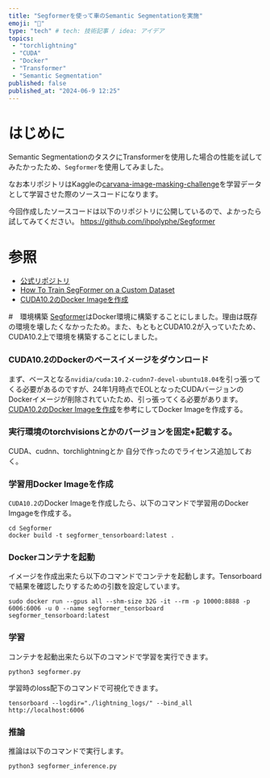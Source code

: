 ```yaml
---
title: "Segformerを使って車のSemantic Segmentationを実施"
emoji: "🐥"
type: "tech" # tech: 技術記事 / idea: アイデア
topics: 
 - "torchlightning"
 - "CUDA"
 - "Docker"
 - "Transformer"
 - "Semantic Segmentation"
published: false
published_at: "2024-06-9 12:25"
---
```


# はじめに
Semantic SegmentationのタスクにTransformerを使用した場合の性能を試してみたかったため、`Segformer`を使用してみました。

なお本リポジトリはKaggleの[carvana-image-masking-challenge](https://www.kaggle.com/c/carvana-image-masking-challenge)を学習データとして学習させた際のソースコードになります。

今回作成したソースコードは以下のリポジトリに公開しているので、よかったら試してみてください。
https://github.com/ihpolyphe/Segformer

# 参照
- [公式リポジトリ](https://github.com/NVlabs/SegFormer)
- [How To Train SegFormer on a Custom Dataset](https://blog.roboflow.com/how-to-train-segformer-on-a-custom-dataset-with-pytorch-lightning/)
- [CUDA10.2のDocker Imageを作成](https://qiita.com/dandelion1124/items/31a3452b05510097daa0)

#　環境構築
[Segformer](https://github.com/ihpolyphe/Segformer)はDocker環境に構築することにしました。理由は既存の環境を壊したくなかったため。また、もともとCUDA10.2が入っていたため、CUDA10.2上で環境を構築することにしました。

### CUDA10.2のDockerのベースイメージをダウンロード
まず、ベースとなる`nvidia/cuda:10.2-cudnn7-devel-ubuntu18.04`を引っ張ってくる必要があるのですが、24年1月時点でEOLとなったCUDAバージョンのDockerイメージが削除されていたため、引っ張ってくる必要があります。[CUDA10.2のDocker Imageを作成](https://qiita.com/dandelion1124/items/31a3452b05510097daa0)を参考にしてDocker Imageを作成する。

### 実行環境のtorchvisionsとかのバージョンを固定+記載する。
CUDA、cudnn、torchlightningとか
自分で作ったのでライセンス追加しておく。

### 学習用Docker Imageを作成
`CUDA10.2`のDocker Imageを作成したら、以下のコマンドで学習用のDocker Imgageを作成する。
```
cd Segformer
docker build -t segformer_tensorboard:latest .
```
### Dockerコンテナを起動
イメージを作成出来たら以下のコマンドでコンテナを起動します。Tensorboardで結果を確認したりするための引数を設定しています。
```
sudo docker run --gpus all --shm-size 32G -it --rm -p 10000:8888 -p 6006:6006 -u 0 --name segformer_tensorboard segformer_tensorboard:latest
```

### 学習
コンテナを起動出来たら以下のコマンドで学習を実行できます。
```
python3 segformer.py
```
学習時のloss配下のコマンドで可視化できます。
```
tensorboard --logdir="./lightning_logs/" --bind_all
http://localhost:6006
```

### 推論
推論は以下のコマンドで実行します。
```
python3 segformer_inference.py
```


